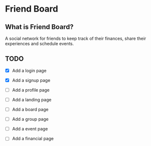 # Friend Board

## What is Friend Board?
A social network for friends to keep track of their finances, share their experiences and schedule events.

## TODO
* [x] Add a login page
* [x] Add a signup page

* [ ] Add a profile page
* [ ] Add a landing page

* [ ] Add a board page
* [ ] Add a group page
* [ ] Add a event page
* [ ] Add a financial page